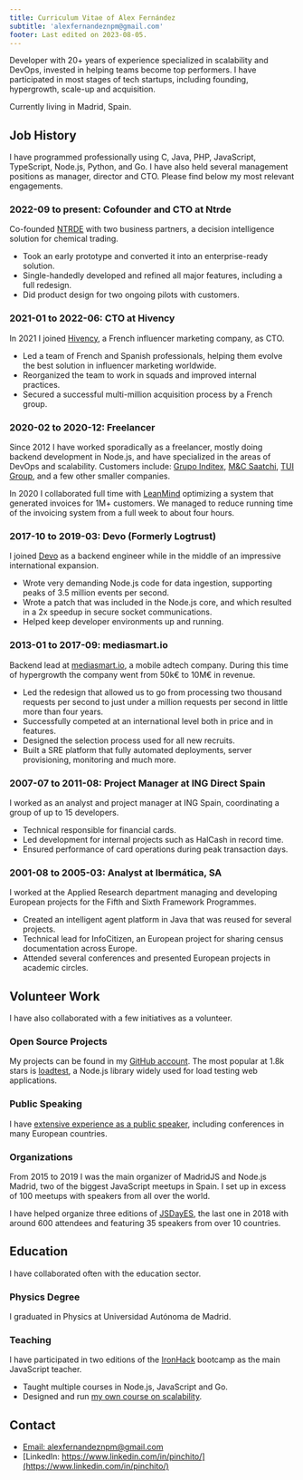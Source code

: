 ```yaml
---
title: Curriculum Vitae of Alex Fernández 
subtitle: 'alexfernandeznpm@gmail.com'
footer: Last edited on 2023-08-05.
---
```


Developer with 20+ years of experience specialized in scalability and DevOps,
invested in helping teams become top performers.
I have participated in most stages of tech startups,
including founding, hypergrowth, scale-up and acquisition.

Currently living in Madrid, Spain.

## Job History

I have programmed professionally using C, Java,
PHP, JavaScript, TypeScript, Node.js, Python, and Go.
I have also held several management positions as manager, director and CTO.
Please find below my most relevant engagements.

### 2022-09 to present: Cofounder and CTO at Ntrde

Co-founded [NTRDE](https://ntrde.io/) with two business partners,
a decision intelligence solution for chemical trading.

* Took an early prototype and converted it into an enterprise-ready solution.
* Single-handedly developed and refined all major features, including a full redesign.
* Did product design for two ongoing pilots with customers.

### 2021-01 to 2022-06: CTO at Hivency

In 2021 I joined
[Hivency](https://www.hivency.com/), a French influencer marketing company,
as CTO.

* Led a team of French and Spanish professionals,
helping them evolve the best solution in influencer marketing worldwide.
* Reorganized the team to work in squads and improved internal practices.
* Secured a successful multi-million acquisition process by a French group.

### 2020-02 to 2020-12: Freelancer

Since 2012 I have worked sporadically as a freelancer,
mostly doing backend development in Node.js,
and have specialized in the areas of DevOps and scalability.
Customers include:
[Grupo Inditex](https://www.inditex.com/),
[M&C Saatchi](http://www.mcsaatchimadrid.com/),
[TUI Group](https://www.tuigroup.com/en-en),
and a few other smaller companies.

In 2020 I collaborated full time with
[LeanMind](https://leanmind.es/en/)
optimizing a system that generated invoices for 1M+ customers.
We managed to reduce running time of the invoicing system from a full week to about four hours.

### 2017-10 to 2019-03: Devo (Formerly Logtrust)

I joined [Devo](https://www.devo.com/) as a backend engineer
while in the middle of an impressive international expansion.

* Wrote very demanding Node.js code for data ingestion,
supporting peaks of 3.5 million events per second.
* Wrote a patch that was included in the Node.js core,
and which resulted in a 2x speedup in secure socket communications.
* Helped keep developer environments up and running.

### 2013-01 to 2017-09: mediasmart.io

Backend lead at [mediasmart.io](http://mediasmart.io/),
a mobile adtech company.
During this time of hypergrowth the company went from 50k€ to 10M€ in revenue. 

* Led the redesign that allowed us to go from processing two thousand requests per second
to just under a million requests per second in little more than four years.
* Successfully competed at an international level both in price and in features.
* Designed the selection process used for all new recruits.
* Built a SRE platform that fully automated deployments, server provisioning, monitoring and much more.

### 2007-07 to 2011-08: Project Manager at ING Direct Spain

I worked as an analyst and project manager at ING Spain,
coordinating a group of up to 15 developers.

* Technical responsible for financial cards.
* Led development for internal projects such as HalCash in record time.
* Ensured performance of card operations during peak transaction days.

### 2001-08 to 2005-03: Analyst at Ibermática, SA

I worked at the Applied Research department managing and developing European projects
for the Fifth and Sixth Framework Programmes.

* Created an intelligent agent platform in Java that was reused for several projects.
* Technical lead for InfoCitizen, an European project for sharing census documentation across Europe.
* Attended several conferences and presented European projects in academic circles.

## Volunteer Work

I have also collaborated with a few initiatives as a volunteer.

### Open Source Projects

My projects can be found in my
[GitHub account](https://github.com/alexfernandez/).
The most popular at 1.8k stars is
[loadtest](https://github.com/alexfernandez/loadtest),
a Node.js library widely used for load testing web applications.

### Public Speaking

I have
[extensive experience as a public speaker](https://pinchito.es/permanent/speaker),
including conferences in many European countries.

### Organizations

From 2015 to 2019 I was the main organizer of MadridJS and Node.js Madrid,
two of the biggest JavaScript meetups in Spain.
I set up in excess of 100 meetups with speakers from all over the world.

I have helped organize three editions of
[JSDayES](http://jsday.es/),
the last one in 2018 with around 600 attendees and featuring 35 speakers from over 10 countries.

## Education

I have collaborated often with the education sector.

### Physics Degree

I graduated in Physics at Universidad Autónoma de Madrid.

### Teaching

I have participated in two editions of the
[IronHack](https://www.ironhack.com/) bootcamp
as the main JavaScript teacher.

* Taught multiple courses in Node.js, JavaScript and Go.
* Designed and run [my own course on scalability](https://pinchito.es/2020/curso-escalabilidad).

## Contact

* [Email: alexfernandeznpm@gmail.com](mailto:alexfernandeznpm@gmail.com)
* [LinkedIn: https://www.linkedin.com/in/pinchito/](https://www.linkedin.com/in/pinchito/)

